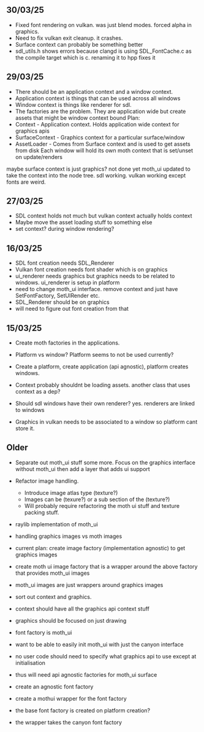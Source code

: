 ## 30/03/25

- Fixed font rendering on vulkan. was just blend modes. forced alpha in graphics.
- Need to fix vulkan exit cleanup. it crashes.
- Surface context can probably be something better
- sdl_utils.h shows errors because clangd is using SDL_FontCache.c as the compile target which is c. renaming it to hpp fixes it

## 29/03/25

- There should be an application context and a window context.
- Application context is things that can be used across all windows
- Window context is things like renderer for sdl.
- The factories are the problem. They are application wide but create assets that might be window context bound
Plan:
- Context - Application context. Holds application wide context for graphics apis
- SurfaceContext - Graphics context for a particular surface/window
- AssetLoader - Comes from Surface context and is used to get assets from disk
Each window will hold its own moth context that is set/unset on update/renders

maybe surface context is just graphics? not done yet
moth_ui updated to take the context into the node tree.
sdl working. vulkan working except fonts are weird.

## 27/03/25

- SDL context holds not much but vulkan context actually holds context
- Maybe move the asset loading stuff to something else
- set context? during window rendering?

## 16/03/25

- SDL font creation needs SDL_Renderer
- Vulkan font creation needs font shader which is on graphics
- ui_renderer needs graphics but graphics needs to be related to windows. ui_renderer is setup in platform
- need to change moth_ui interface. remove context and just have SetFontFactory, SetUIRender etc.
- SDL_Renderer should be on graphics
- will need to figure out font creation from that

## 15/03/25

- Create moth factories in the applications.
- Platform vs window? Platform seems to not be used currently?
- Create a platform, create application (api agnostic), platform creates windows.
- Context probably shouldnt be loading assets. another class that uses context as a dep?
- Should sdl windows have their own renderer? yes. renderers are linked to windows

- Graphics in vulkan needs to be associated to a window so platform cant store it.

## Older

- Separate out moth_ui stuff some more. Focus on the graphics interface without moth_ui then add a layer that adds ui support

- Refactor image handling.
    - Introduce image atlas type (texture?)
    - Images can be (texure?) or a sub section of the (texture?)
    - Will probably require refactoring the moth ui stuff and texture packing stuff.

- raylib implementation of moth_ui


- handling graphics images vs moth images
- current plan: create image factory (implementation agnostic) to get graphics images
- create moth ui image factory that is a wrapper around the above factory that provides moth_ui images
- moth_ui images are just wrappers around graphics images

- sort out context and graphics.
- context should have all the graphics api context stuff
- graphics should be focused on just drawing

- font factory is moth_ui
- want to be able to easily init moth_ui with just the canyon interface
- no user code should need to specify what graphics api to use except at initialisation
- thus will need api agnostic factories for moth_ui surface
- create an agnostic font factory
- create a mothui wrapper for the font factory
- the base font factory is created on platform creation?
- the wrapper takes the canyon font factory

